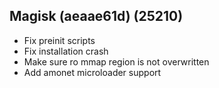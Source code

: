 ## Magisk (aeaae61d) (25210)

- Fix preinit scripts
- Fix installation crash
- Make sure ro mmap region is not overwritten
- Add amonet microloader support
